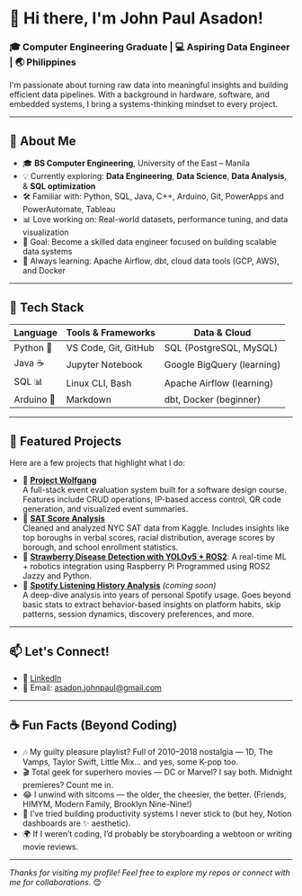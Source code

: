 # 👋 Hi there, I'm John Paul Asadon!

### 🎓 Computer Engineering Graduate | 💻 Aspiring Data Engineer | 🌏 Philippines

I'm passionate about turning raw data into meaningful insights and building efficient data pipelines. With a background in hardware, software, and embedded systems, I bring a systems-thinking mindset to every project.

---

## 🚀 About Me

- 🎓 **BS Computer Engineering**, University of the East – Manila
- 💡 Currently exploring: **Data Engineering**, **Data Science**, **Data Analysis**, & **SQL optimization**
- 🛠 Familiar with: Python, SQL, Java, C++, Arduino, Git, PowerApps and PowerAutomate, Tableau
- 📊 Love working on: Real-world datasets, performance tuning, and data visualization
- 🎯 Goal: Become a skilled data engineer focused on building scalable data systems
- 🧠 Always learning: Apache Airflow, dbt, cloud data tools (GCP, AWS), and Docker

---

## 🔧 Tech Stack

| Language | Tools & Frameworks | Data & Cloud |
|----------|--------------------|--------------|
| Python 🐍 | VS Code, Git, GitHub | SQL (PostgreSQL, MySQL) |
| Java ☕ | Jupyter Notebook | Google BigQuery (learning) |
| SQL 📊 | Linux CLI, Bash | Apache Airflow (learning) |
| Arduino 🤖 | Markdown | dbt, Docker (beginner) |

---

## 📁 Featured Projects

Here are a few projects that highlight what I do:

- 📌 [**Project Wolfgang**](https://github.com/jp-asadon/project-wolfgang)  
  A full-stack event evaluation system built for a software design course. Features include CRUD operations, IP-based access control, QR code generation, and visualized event summaries.
- 📌 [**SAT Score Analysis**](https://github.com/jp-asadon/sat_scores)  
  Cleaned and analyzed NYC SAT data from Kaggle. Includes insights like top boroughs in verbal scores, racial distribution, average scores by borough, and school enrollment statistics.
- 📌 [**Strawberry Disease Detection with YOLOv5 + ROS2**](https://github.com/ianueph/strawberry-picking-rpi): A real-time ML + robotics integration using Raspberry Pi Programmed using ROS2 Jazzy and Python.
- 📌 [**Spotify Listening History Analysis**](#) *(coming soon)*  
  A deep-dive analysis into years of personal Spotify usage. Goes beyond basic stats to extract behavior-based insights on platform habits, skip patterns, session dynamics, discovery preferences, and more.

---

## 📫 Let's Connect!

- 💼 [LinkedIn](https://www.linkedin.com/in/john-paul-asadon-a41352255/)
- 📧 Email: asadon.johnpaul@gmail.com

---

## ☕ Fun Facts (Beyond Coding)

- 🎶 My guilty pleasure playlist? Full of 2010–2018 nostalgia — 1D, The Vamps, Taylor Swift, Little Mix… and yes, some K-pop too.
- 🎬 Total geek for superhero movies — DC or Marvel? I say both. Midnight premieres? Count me in.
- 😂 I unwind with sitcoms — the older, the cheesier, the better. (Friends, HIMYM, Modern Family, Brooklyn Nine-Nine!)
- 📱 I’ve tried building productivity systems I never stick to (but hey, Notion dashboards are ✨ aesthetic).
- 🌍 If I weren’t coding, I’d probably be storyboarding a webtoon or writing movie reviews.

---

_Thanks for visiting my profile! Feel free to explore my repos or connect with me for collaborations._ 😊
